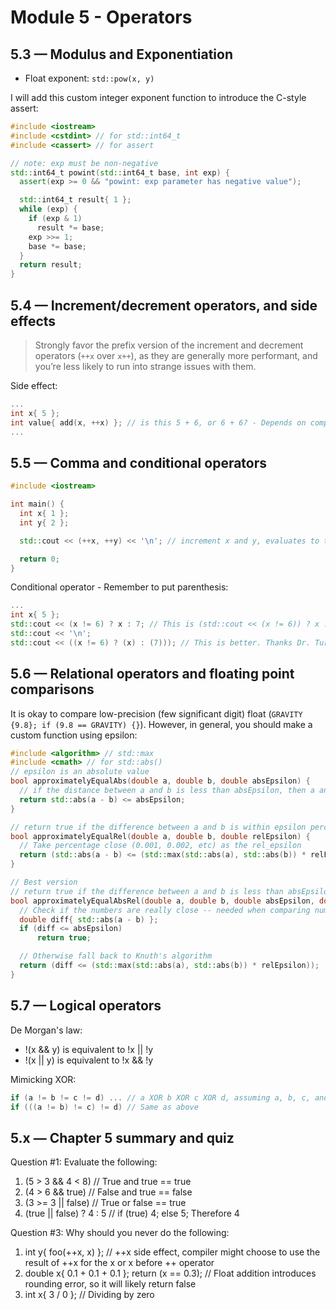 # Module 5 - Operators

## 5.3 — Modulus and Exponentiation

- Float exponent: `std::pow(x, y)`

I will add this custom integer exponent function to introduce the C-style assert:

```cpp
#include <iostream>
#include <cstdint> // for std::int64_t
#include <cassert> // for assert

// note: exp must be non-negative
std::int64_t powint(std::int64_t base, int exp) {
  assert(exp >= 0 && "powint: exp parameter has negative value");

  std::int64_t result{ 1 };
  while (exp) {
    if (exp & 1)
      result *= base;
    exp >>= 1;
    base *= base;
  }
  return result;
}
```

## 5.4 — Increment/decrement operators, and side effects

> Strongly favor the prefix version of the increment and decrement operators (`++x` over `x++`), as they are generally more performant, and you’re less likely to run into strange issues with them.

Side effect:

```cpp
...
int x{ 5 };
int value{ add(x, ++x) }; // is this 5 + 6, or 6 + 6? - Depends on compiler
...
```

## 5.5 — Comma and conditional operators

```cpp
#include <iostream>

int main() {
  int x{ 1 };
  int y{ 2 };

  std::cout << (++x, ++y) << '\n'; // increment x and y, evaluates to the right operand. Print 3 (++y)

  return 0;
}
```

Conditional operator - Remember to put parenthesis:

```cpp
...
int x{ 5 };
std::cout << (x != 6) ? x : 7; // This is (std::cout << (x != 6)) ? x : 7; - meaning it will print out 1 (true) or 0 (false)
std::cout << '\n';
std::cout << ((x != 6) ? (x) : (7))); // This is better. Thanks Dr. Turkstra for teaching this in 240
```

## 5.6 — Relational operators and floating point comparisons

It is okay to compare low-precision (few significant digit) float (`GRAVITY {9.8}; if (9.8 == GRAVITY) {}`). However, in general, you should make a custom function using epsilon:

```cpp
#include <algorithm> // std::max
#include <cmath> // for std::abs()
// epsilon is an absolute value
bool approximatelyEqualAbs(double a, double b, double absEpsilon) {
  // if the distance between a and b is less than absEpsilon, then a and b are "close enough"
  return std::abs(a - b) <= absEpsilon;
}

// return true if the difference between a and b is within epsilon percent of the larger of a and b
bool approximatelyEqualRel(double a, double b, double relEpsilon) {
  // Take percentage close (0.001, 0.002, etc) as the rel_epsilon
  return (std::abs(a - b) <= (std::max(std::abs(a), std::abs(b)) * relEpsilon));
}

// Best version
// return true if the difference between a and b is less than absEpsilon, or within relEpsilon percent of the larger of a and b
bool approximatelyEqualAbsRel(double a, double b, double absEpsilon, double relEpsilon) {
  // Check if the numbers are really close -- needed when comparing numbers near zero.
  double diff{ std::abs(a - b) };
  if (diff <= absEpsilon)
      return true;

  // Otherwise fall back to Knuth's algorithm
  return (diff <= (std::max(std::abs(a), std::abs(b)) * relEpsilon));
}
```

## 5.7 — Logical operators

De Morgan's law:

- !(x && y) is equivalent to !x || !y
- !(x || y) is equivalent to !x && !y

Mimicking XOR:

```cpp
if (a != b != c != d) ... // a XOR b XOR c XOR d, assuming a, b, c, and d are Booleans
if (((a != b) != c) != d) // Same as above
```

## 5.x — Chapter 5 summary and quiz

Question #1: Evaluate the following:

1. (5 > 3 && 4 < 8) // True and true == true
2. (4 > 6 && true) // False and true == false
3. (3 >= 3 || false) // True or false == true
4. (true || false) ? 4 : 5 // if (true) 4; else 5; Therefore 4

Question #3: Why should you never do the following:

1. int y{ foo(++x, x) }; // ++x side effect, compiler might choose to use the result of ++x for the x or x before ++ operator
2. double x{ 0.1 + 0.1 + 0.1 }; return (x == 0.3); // Float addition introduces rounding error, so it will likely return false
3. int x{ 3 / 0 }; // Dividing by zero

